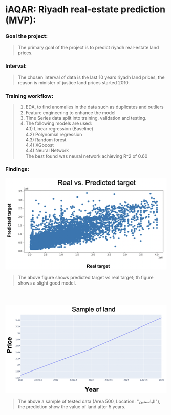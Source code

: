 # iAQAR: Riyadh real-estate prediction (MVP):

### Goal the project:

> The primary goal of the project is to predict riyadh real-estate land prices.
### Interval:
> The chosen interval of data is the last 10 years riyadh land prices, the reason is minister of justice land prices started 2010.

### Training workflow:
> 1) EDA, to find anomalies in the data such as duplicates and outliers
> 2) Feature engineering to enhance the model
> 3) Time Series data split into training, validation and testing. 
> 4) The following models are used: <br>
> 4.1) Linear regression (Baseline) <br>
> 4.2) Polynomial regression <br>
> 4.3) Random forest <br>
> 4.4) XGboost <br>
> 4.4) Neural Network <br>
>The best found was neural network achieving R^2 of 0.60 

### Findings:
![image](https://raw.githubusercontent.com/Naif-Albader/Regression_Project/main/images/RealVsPredicted.png)
> The above figure shows predicted target vs real target; th figure shows a slight good model.
<br>
<br>

![image](https://raw.githubusercontent.com/Naif-Albader/Regression_Project/main/images/Sample.png)
> The above a sample of tested data (Area 500, Location: "الياسمين"), the prediction show the value of land after 5 years.
